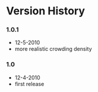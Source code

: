 # Version History

### 1.0.1
- 12-5-2010
- more realistic crowding density

### 1.0
- 12-4-2010
- first release